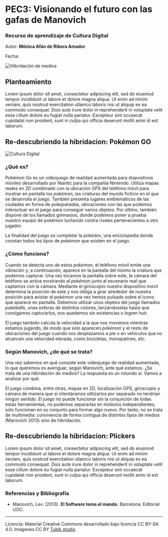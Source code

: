 # PEC3: Visionando el futuro con las gafas de Manovich 

### Recurso de aprendizaje de Cultura Digital 


Autor: **Mónica Afán de Ribera Amador**

Fecha: 

![Hibridación de medios](https://upload.wikimedia.org/wikipedia/commons/thumb/3/3b/Smartphone-1184865_960_720.png/617px-Smartphone-1184865_960_720.png)



## Planteamiento


Lorem ipsum dolor sit amet, consectetur adipiscing elit, sed do eiusmod tempor incididunt ut labore et dolore magna aliqua. Ut enim ad minim veniam, quis nostrud exercitation ullamco laboris nisi ut aliquip ex ea commodo consequat. Duis aute irure dolor in reprehenderit in voluptate velit esse cillum dolore eu fugiat nulla pariatur. Excepteur sint occaecat cupidatat non proident, sunt in culpa qui officia deserunt mollit anim id est laborum.


## Re-descubriendo la hibridacion: Pokémon GO
![Cultura Digital](https://upload.wikimedia.org/wikipedia/commons/3/36/App-augmented-reality-game-gps-163042.jpg)

### ¿Qué es?
Pokémon Go es un videojuego de realidad aumentada para dispositivos móviles desarrollado por Niantic para la compañía Nintendo. Utiliza mapas reales en 2D combinado con la ubicación GPS del teléfono móvil para mostrar en pantalla los *pokémon*, las criaturas del mundo ficticio en el que se desarrolla el juego. También presenta lugares emblemáticos de las ciudades en forma de *pokeparadas*, ubicaciones con las que podemos interactuar en el juego para conseguir varios objetos. Por último, también dispone de los llamados gimnasios, donde podemos poner a prueba nuestro equipo de pokémon luchando contra rivales pertenecientes a otro jugador.

La finalidad del juego es completar la *pokédex*, una enciclopedia donde constan todos los tipos de *pokémon* que existen en el juego.
### ¿Cómo funciona?
Cuando se detecta uno de estos *pokémon*, el teléfono móvil emite una vibración y, a continuación, aparece en la pantalla del mismo la criatura que podemos capturar. Una vez tocamos la pantalla sobre este, la cámara del teléfono se activa mostrando al *pokémon* junto al escenario real que captamos con la cámara. Mediante el giroscopio nuestro dispositivo móvil determina la posición de este y nos obliga a girar alrededor de nuestra posición para avistar el *pokémon* una vez hemos pulsado sobre el icono que aparece en pantalla. Debemos utilizar unos objetos del juego llamados *pokéballs*, unas esferas de distintos colores, lanzándoselas hasta que consigamos capturarlos, nos quedemos sin existencias o logren huir.

El juego también calcula la velocidad a la que nos movemos mientras estamos jugando, de modo que solo aparecen *pokémon* y el resto de ubicaciones del juego cuando nos desplazamos a pie o en vehículos que no alcancen una velocidad elevada, como bicicletas, monopatines, etc.

### Según Manovich, ¿de qué se trata?
Una vez sabemos en qué consiste este videojuego de realidad aumentada, lo que queremos es averiguar, según Manovich, ante qué estamos. ¿Se trata de una hibridación de medios? La respuesta es un rotundo sí. Vamos a analizar por qué.

El juego combina, entre otras, mapas en 2D, localización GPS, giroscopio y cámara de manera que si intentáramos utilizarlos por separado no tendrían ningún sentido. El juego no puede funcionar sin la conjunción de todas estas herramientas, no podemos separarlas en módulos independientes, solo funcionan en su conjunto para formar algo nuevo. Por tanto, no se trata de multimedia: convivencia de forma contigua de distintos tipos de medios (Manovich 2013) sino de hibridación.




## Re-descubriendo la hibridacion: Plickers

Lorem ipsum dolor sit amet, consectetur adipiscing elit, sed do eiusmod tempor incididunt ut labore et dolore magna aliqua. Ut enim ad minim veniam, quis nostrud exercitation ullamco laboris nisi ut aliquip ex ea commodo consequat. Duis aute irure dolor in reprehenderit in voluptate velit esse cillum dolore eu fugiat nulla pariatur. Excepteur sint occaecat cupidatat non proident, sunt in culpa qui officia deserunt mollit anim id est laborum.


### Referencias y Bibliografía

* Manovich, Lev. (2013). **El Software toma el mando**. Barcelona: Editorial UOC. 


----

Licencia: Material Creative Commons desarrollado bajo licencia CC BY-SA 4.0. Imágenes CC BY [Tubik studio](https://blog.tubikstudio.com/how-to-create-original-flat-illustrations-designers-tips/) 

